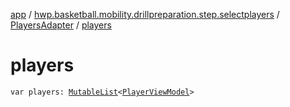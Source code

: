 [app](../../index.md) / [hwp.basketball.mobility.drillpreparation.step.selectplayers](../index.md) / [PlayersAdapter](index.md) / [players](.)

# players

`var players: `[`MutableList`](https://kotlinlang.org/api/latest/jvm/stdlib/kotlin.collections/-mutable-list/index.html)`<`[`PlayerViewModel`](../../hwp.basketball.mobility.entitiy.player/-player-view-model/index.md)`>`